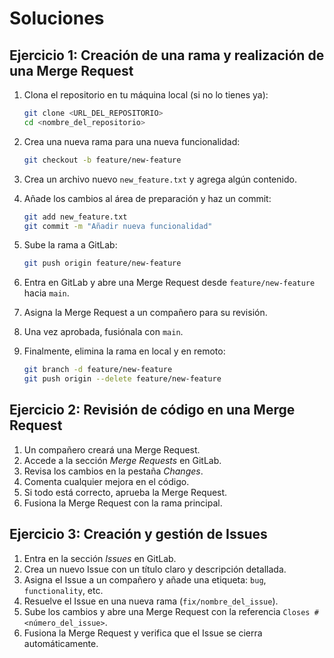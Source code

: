 # Soluciones

## Ejercicio 1: Creación de una rama y realización de una Merge Request

1. Clona el repositorio en tu máquina local (si no lo tienes ya):

   ```bash
   git clone <URL_DEL_REPOSITORIO>
   cd <nombre_del_repositorio>
   ```
2. Crea una nueva rama para una nueva funcionalidad:

   ```bash
   git checkout -b feature/new-feature
   ```
3. Crea un archivo nuevo `new_feature.txt` y agrega algún contenido.
4. Añade los cambios al área de preparación y haz un commit:

   ```bash
   git add new_feature.txt
   git commit -m "Añadir nueva funcionalidad"
   ```
5. Sube la rama a GitLab:

   ```bash
   git push origin feature/new-feature
   ```
6. Entra en GitLab y abre una Merge Request desde `feature/new-feature` hacia `main`.
7. Asigna la Merge Request a un compañero para su revisión.
8. Una vez aprobada, fusiónala con `main`.
9. Finalmente, elimina la rama en local y en remoto:
   ```bash
   git branch -d feature/new-feature
   git push origin --delete feature/new-feature
   ```

## Ejercicio 2: Revisión de código en una Merge Request

1. Un compañero creará una Merge Request.
2. Accede a la sección *Merge Requests* en GitLab.
3. Revisa los cambios en la pestaña *Changes*.
4. Comenta cualquier mejora en el código.
5. Si todo está correcto, aprueba la Merge Request.
6. Fusiona la Merge Request con la rama principal.

## Ejercicio 3: Creación y gestión de Issues

1. Entra en la sección *Issues* en GitLab.
2. Crea un nuevo Issue con un título claro y descripción detallada.
3. Asigna el Issue a un compañero y añade una etiqueta: `bug`, `functionality`, etc.
4. Resuelve el Issue en una nueva rama (`fix/nombre_del_issue`).
5. Sube los cambios y abre una Merge Request con la referencia `Closes #<número_del_issue>`.
6. Fusiona la Merge Request y verifica que el Issue se cierra automáticamente.
